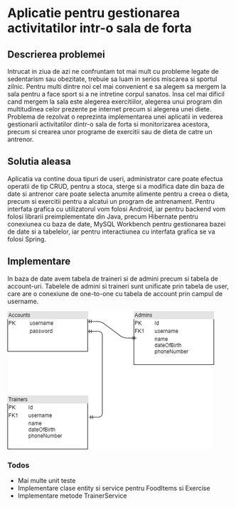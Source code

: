 # Aplicatie pentru gestionarea activitatilor intr-o sala de forta

## Descrierea problemei
Intrucat in ziua de azi ne confruntam tot mai mult cu probleme legate de sedentarism sau obezitate, trebuie sa luam in serios miscarea si sportul zilnic. Pentru multi dintre noi cel mai convenient e sa alegem sa mergem la sala pentru a face sport si a ne intretine corpul sanatos. Insa cel mai dificil cand mergem la sala este alegerea exercitiilor, alegerea unui program din multitudinea celor prezente pe internet precum si alegerea unei diete.
Problema de rezolvat o reprezinta implementarea unei aplicatii in vederea gestionarii activitatilor dintr-o sala de forta si monitorizarea acestora, precum si crearea unor programe de exercitii sau de dieta de catre un antrenor.


## Solutia aleasa
 Aplicatia va contine doua tipuri de useri, administrator care poate efectua operatii de tip CRUD, pentru a stoca, sterge si a modifica date din baza de date si antrenor care poate selecta anumite alimente pentru a creea o dieta, precum si exercitii pentru a alcatui un program de antrenament.
 Pentru interfata grafica cu utilizatorul vom folosi Android, iar pentru backend vom folosi librarii preimplementate din Java, precum Hibernate pentru conexiunea cu baza de date, MySQL Workbench pentru gestionarea bazei de date si a tabelelor, iar pentru interactiunea cu interfata grafica se va folosi Spring.
 
## Implementare
In baza de date avem tabela de traineri si de admini precum si tabela de account-uri. Tabelele de admini si traineri sunt unificate prin tabela de user, care are o conexiune de one-to-one cu tabela de account prin campul de username.

![](DBdiagram.png)

### Todos

 - Mai multe unit teste
 - Implementare clase entity si service pentru FoodItems si Exercise
 - Implementare metode TrainerService
 

[//]: # (These are reference links used in the body of this note and get stripped out when the markdown processor does its job. There is no need to format nicely because it shouldn't be seen. Thanks SO - http://stackoverflow.com/questions/4823468/store-comments-in-markdown-syntax)


   [dill]: <https://github.com/joemccann/dillinger>
   [git-repo-url]: <https://github.com/joemccann/dillinger.git>
   [john gruber]: <http://daringfireball.net>
   [df1]: <http://daringfireball.net/projects/markdown/>
   [markdown-it]: <https://github.com/markdown-it/markdown-it>
   [Ace Editor]: <http://ace.ajax.org>
   [node.js]: <http://nodejs.org>
   [Twitter Bootstrap]: <http://twitter.github.com/bootstrap/>
   [jQuery]: <http://jquery.com>
   [@tjholowaychuk]: <http://twitter.com/tjholowaychuk>
   [express]: <http://expressjs.com>
   [AngularJS]: <http://angularjs.org>
   [Gulp]: <http://gulpjs.com>

   [PlDb]: <https://github.com/joemccann/dillinger/tree/master/plugins/dropbox/README.md>
   [PlGh]: <https://github.com/joemccann/dillinger/tree/master/plugins/github/README.md>
   [PlGd]: <https://github.com/joemccann/dillinger/tree/master/plugins/googledrive/README.md>
   [PlOd]: <https://github.com/joemccann/dillinger/tree/master/plugins/onedrive/README.md>
   [PlMe]: <https://github.com/joemccann/dillinger/tree/master/plugins/medium/README.md>
   [PlGa]: <https://github.com/RahulHP/dillinger/blob/master/plugins/googleanalytics/README.md>
